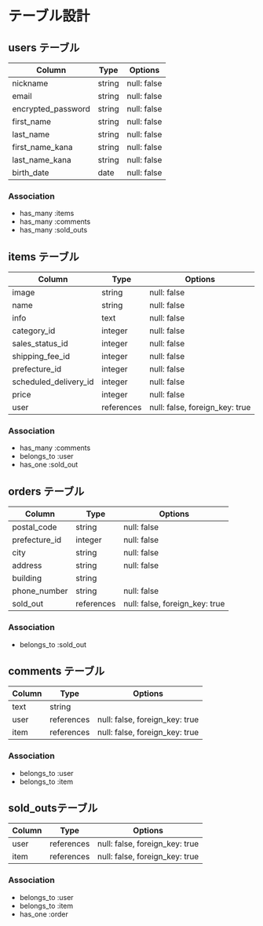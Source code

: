 # テーブル設計

## users テーブル

| Column   | Type   | Options     |
| -------- | ------ | ----------- |
| nickname     | string | null: false |
| email    | string | null: false |
| encrypted_password | string | null: false |
| first_name | string | null: false |
| last_name | string | null: false |
| first_name_kana | string | null: false |
| last_name_kana | string | null: false |
| birth_date | date | null: false |

### Association

- has_many :items
- has_many :comments
- has_many :sold_outs

## items テーブル

| Column | Type   | Options     |
| ------ | ------ | ----------- |
| image | string | null: false |
| name | string | null: false|
| info | text | null: false |
| category_id | integer | null: false |
| sales_status_id | integer | null: false |
| shipping_fee_id | integer | null: false |
| prefecture_id | integer | null: false |
| scheduled_delivery_id | integer | null: false |
| price | integer | null: false |
| user | references | null: false, foreign_key: true |

### Association

- has_many :comments
- belongs_to :user
- has_one :sold_out

## orders テーブル

| Column | Type       | Options                        |
| ------ | ---------- | ------------------------------ |
| postal_code | string | null: false |
| prefecture_id | integer | null: false |
| city | string | null: false |
| address | string | null: false |
| building | string |  |
| phone_number | string | null: false |
| sold_out | references | null: false, foreign_key: true |

### Association 
- belongs_to :sold_out

## comments テーブル

| Column  | Type       | Options                        |
| ------- | ---------- | ------------------------------ |
| text | string     |                                |
| user    | references | null: false, foreign_key: true |
| item    | references | null: false, foreign_key: true |

### Association

- belongs_to :user
- belongs_to :item

## sold_outsテーブル
| Column  | Type       | Options                        |
| ------- | ---------- | ------------------------------ |
| user | references | null: false, foreign_key: true |
| item | references | null: false, foreign_key: true |

### Association

- belongs_to :user
- belongs_to :item
- has_one :order